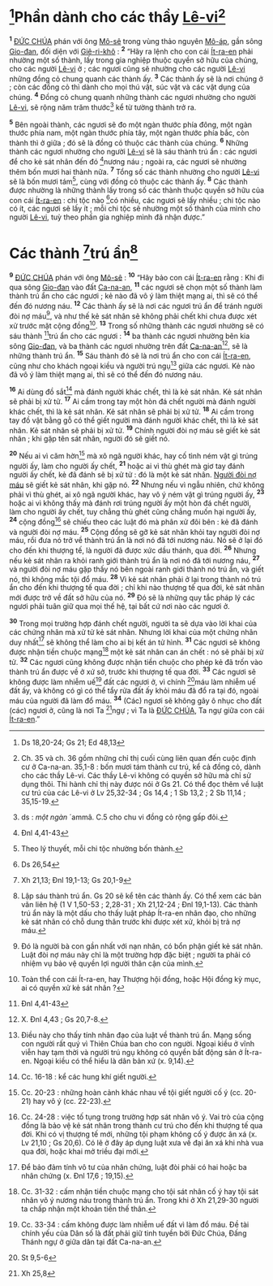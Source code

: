 # [^1@-218a18db-087d-41db-9e89-3cfc00e6703c]Phần dành cho các thầy [Lê-vi]()[^1-218a18db-087d-41db-9e89-3cfc00e6703c]
<sup><b>1</b></sup> [ĐỨC CHÚA]() phán với ông [Mô-sê]() trong vùng thảo nguyên [Mô-áp](), gần sông [Gio-đan](), đối diện với [Giê-ri-khô]() : <sup><b>2</b></sup> “Hãy ra lệnh cho con cái [Ít-ra-en]() phải nhường một số thành, lấy trong gia nghiệp thuộc quyền sở hữu của chúng, cho các người [Lê-vi]() ở ; các ngươi cũng sẽ nhường cho các người [Lê-vi]() những đồng cỏ chung quanh các thành ấy. <sup><b>3</b></sup> Các thành ấy sẽ là nơi chúng ở ; còn các đồng cỏ thì dành cho mọi thú vật, súc vật và các vật dụng của chúng. <sup><b>4</b></sup> Đồng cỏ chung quanh những thành các ngươi nhường cho người [Lê-vi](), sẽ rộng năm trăm thước[^2-218a18db-087d-41db-9e89-3cfc00e6703c] kể từ tường thành trở ra.

<sup><b>5</b></sup> Bên ngoài thành, các ngươi sẽ đo một ngàn thước phía đông, một ngàn thước phía nam, một ngàn thước phía tây, một ngàn thước phía bắc, còn thành thì ở giữa ; đó sẽ là đồng cỏ thuộc các thành của chúng. <sup><b>6</b></sup> Những thành các ngươi nhường cho người [Lê-vi]() sẽ là sáu thành trú ẩn : các ngươi để cho kẻ sát nhân đến đó [^2@-218a18db-087d-41db-9e89-3cfc00e6703c]nương náu ; ngoài ra, các ngươi sẽ nhường thêm bốn mươi hai thành nữa. <sup><b>7</b></sup> Tổng số các thành nhường cho người [Lê-vi]() sẽ là bốn mươi tám[^3-218a18db-087d-41db-9e89-3cfc00e6703c], cùng với đồng cỏ thuộc các thành ấy. <sup><b>8</b></sup> Các thành được nhường là những thành lấy trong số các thành thuộc quyền sở hữu của con cái [Ít-ra-en]() : chi tộc nào [^3@-218a18db-087d-41db-9e89-3cfc00e6703c]có nhiều, các ngươi sẽ lấy nhiều ; chi tộc nào có ít, các ngươi sẽ lấy ít ; mỗi chi tộc sẽ nhường một số thành của mình cho người [Lê-vi](), tuỳ theo phần gia nghiệp mình đã nhận được.”

# Các thành [^4@-218a18db-087d-41db-9e89-3cfc00e6703c]trú ẩn[^4-218a18db-087d-41db-9e89-3cfc00e6703c]
<sup><b>9</b></sup> [ĐỨC CHÚA]() phán với ông [Mô-sê]() : <sup><b>10</b></sup> “Hãy bảo con cái [Ít-ra-en]() rằng : Khi đi qua sông [Gio-đan]() vào đất [Ca-na-an](), <sup><b>11</b></sup> các ngươi sẽ chọn một số thành làm thành trú ẩn cho các ngươi ; kẻ nào đã vô ý làm thiệt mạng ai, thì sẽ có thể đến đó nương náu. <sup><b>12</b></sup> Các thành ấy sẽ là nơi các ngươi trú ẩn để tránh người đòi nợ máu[^5-218a18db-087d-41db-9e89-3cfc00e6703c], và như thế kẻ sát nhân sẽ không phải chết khi chưa được xét xử trước mặt cộng đồng[^6-218a18db-087d-41db-9e89-3cfc00e6703c]. <sup><b>13</b></sup> Trong số những thành các ngươi nhường sẽ có sáu thành [^5@-218a18db-087d-41db-9e89-3cfc00e6703c]trú ẩn cho các ngươi : <sup><b>14</b></sup> ba thành các ngươi nhường bên kia sông [Gio-đan](), và ba thành các ngươi nhường trên đất [Ca-na-an]()[^7-218a18db-087d-41db-9e89-3cfc00e6703c], sẽ là những thành trú ẩn. <sup><b>15</b></sup> Sáu thành đó sẽ là nơi trú ẩn cho con cái [Ít-ra-en](), cũng như cho khách ngoại kiều và người trú ngụ[^8-218a18db-087d-41db-9e89-3cfc00e6703c] giữa các ngươi. Kẻ nào đã vô ý làm thiệt mạng ai, thì sẽ có thể đến đó nương náu.

<sup><b>16</b></sup> Ai dùng đồ sắt[^9-218a18db-087d-41db-9e89-3cfc00e6703c] mà đánh người khác chết, thì là kẻ sát nhân. Kẻ sát nhân sẽ phải bị xử tử. <sup><b>17</b></sup> Ai cầm trong tay một hòn đá chết người mà đánh người khác chết, thì là kẻ sát nhân. Kẻ sát nhân sẽ phải bị xử tử. <sup><b>18</b></sup> Ai cầm trong tay đồ vật bằng gỗ có thể giết người mà đánh người khác chết, thì là kẻ sát nhân. Kẻ sát nhân sẽ phải bị xử tử. <sup><b>19</b></sup> Chính người đòi nợ máu sẽ giết kẻ sát nhân ; khi gặp tên sát nhân, người đó sẽ giết nó.

<sup><b>20</b></sup> Nếu ai vì căm hờn[^10-218a18db-087d-41db-9e89-3cfc00e6703c] mà xô ngã người khác, hay cố tình ném vật gì trúng người ấy, làm cho người ấy chết, <sup><b>21</b></sup> hoặc ai vì thù ghét mà giơ tay đánh người ấy chết, kẻ đã đánh sẽ bị xử tử : đó là một kẻ sát nhân. [Người đòi nợ máu]() sẽ giết kẻ sát nhân, khi gặp nó. <sup><b>22</b></sup> Nhưng nếu vì ngẫu nhiên, chứ không phải vì thù ghét, ai xô ngã người khác, hay vô ý ném vật gì trúng người ấy, <sup><b>23</b></sup> hoặc ai vì không thấy mà đánh rơi trúng người ấy một hòn đá chết người, làm cho người ấy chết, tuy chẳng thù ghét cũng chẳng muốn hại người ấy, <sup><b>24</b></sup> cộng đồng[^11-218a18db-087d-41db-9e89-3cfc00e6703c] sẽ chiếu theo các luật đó mà phân xử đôi bên : kẻ đã đánh và người đòi nợ máu. <sup><b>25</b></sup> Cộng đồng sẽ gỡ kẻ sát nhân khỏi tay người đòi nợ máu, rồi đưa nó trở về thành trú ẩn là nơi nó đã tới nương náu. Nó sẽ ở lại đó cho đến khi thượng tế, là người đã được xức dầu thánh, qua đời. <sup><b>26</b></sup> Nhưng nếu kẻ sát nhân ra khỏi ranh giới thành trú ẩn là nơi nó đã tới nương náu, <sup><b>27</b></sup> và người đòi nợ máu gặp thấy nó bên ngoài ranh giới thành nó trú ẩn, và giết nó, thì không mắc tội đổ máu. <sup><b>28</b></sup> Vì kẻ sát nhân phải ở lại trong thành nó trú ẩn cho đến khi thượng tế qua đời ; chỉ khi nào thượng tế qua đời, kẻ sát nhân mới được trở về đất sở hữu của nó. <sup><b>29</b></sup> Đó sẽ là những quy tắc pháp lý các ngươi phải tuân giữ qua mọi thế hệ, tại bất cứ nơi nào các ngươi ở.

<sup><b>30</b></sup> Trong mọi trường hợp đánh chết người, người ta sẽ dựa vào lời khai của các chứng nhân mà xử tử kẻ sát nhân. Nhưng lời khai của một chứng nhân duy nhất[^12-218a18db-087d-41db-9e89-3cfc00e6703c] sẽ không thể làm cho ai bị kết án tử hình. <sup><b>31</b></sup> Các ngươi sẽ không được nhận tiền chuộc mạng[^13-218a18db-087d-41db-9e89-3cfc00e6703c] một kẻ sát nhân can án chết : nó sẽ phải bị xử tử. <sup><b>32</b></sup> Các ngươi cũng không được nhận tiền chuộc cho phép kẻ đã trốn vào thành trú ẩn được về ở xứ sở, trước khi thượng tế qua đời. <sup><b>33</b></sup> Các ngươi sẽ không được làm nhiễm uế[^14-218a18db-087d-41db-9e89-3cfc00e6703c] đất các ngươi ở, vì chính [^6@-218a18db-087d-41db-9e89-3cfc00e6703c]máu làm nhiễm uế đất ấy, và không có gì có thể tẩy rửa đất ấy khỏi máu đã đổ ra tại đó, ngoài máu của người đã làm đổ máu. <sup><b>34</b></sup> (Các) ngươi sẽ không gây ô nhục cho đất (các) ngươi ở, cũng là nơi Ta [^7@-218a18db-087d-41db-9e89-3cfc00e6703c]ngự ; vì Ta là [ĐỨC CHÚA](), Ta ngự giữa con cái [Ít-ra-en]().”

[^1-218a18db-087d-41db-9e89-3cfc00e6703c]: Ch. 35 và ch. 36 gồm những chỉ thị cuối cùng liên quan đến cuộc định cư ở Ca-na-an. 35,1-8 : bốn mươi tám thành cư trú, kể cả đồng cỏ, dành cho các thầy Lê-vi. Các thầy Lê-vi không có quyền sở hữu mà chỉ sử dụng thôi. Thi hành chỉ thị này được nói ở Gs 21. Có thể đọc thêm về luật cư trú của các Lê-vi ở Lv 25,32-34 ; Gs 14,4 ; 1 Sb 13,2 ; 2 Sb 11,14 ; 35,15-19.
[^2-218a18db-087d-41db-9e89-3cfc00e6703c]: ds : *một ngàn* ´ammâ. C.5 cho chu vi đồng cỏ rộng gấp đôi.
[^3-218a18db-087d-41db-9e89-3cfc00e6703c]: Theo lý thuyết, mỗi chi tộc nhường bốn thành.
[^4-218a18db-087d-41db-9e89-3cfc00e6703c]: Lập sáu thành trú ẩn. Gs 20 sẽ kể tên các thành ấy. Có thể xem các bản văn liên hệ (1 V 1,50-53 ; 2,28-31 ; Xh 21,12-24 ; Đnl 19,1-13). Các thành trú ẩn này là một dấu cho thấy luật pháp Ít-ra-en nhân đạo, cho những kẻ sát nhân có chỗ dung thân trước khi được xét xử, khỏi bị trả nợ máu.
[^5-218a18db-087d-41db-9e89-3cfc00e6703c]: Đó là người bà con gần nhất với nạn nhân, có bổn phận giết kẻ sát nhân. Luật đòi nợ máu này chỉ là một trường hợp đặc biệt ; người ta phải có nhiệm vụ bảo vệ quyền lợi người thân cận của mình.
[^6-218a18db-087d-41db-9e89-3cfc00e6703c]: Toàn thể con cái Ít-ra-en, hay Thượng hội đồng, hoặc Hội đồng kỳ mục, ai có quyền xử kẻ sát nhân ?
[^7-218a18db-087d-41db-9e89-3cfc00e6703c]: X. Đnl 4,43 ; Gs 20,7-8.
[^8-218a18db-087d-41db-9e89-3cfc00e6703c]: Điều này cho thấy tính nhân đạo của luật về thành trú ẩn. Mạng sống con người rất quý vì Thiên Chúa ban cho con người. Ngoại kiều ở vĩnh viễn hay tạm thời và người trú ngụ không có quyền bất động sản ở Ít-ra-en. Ngoại kiều có thể hiểu là dân bản xứ (x. 9,14).
[^9-218a18db-087d-41db-9e89-3cfc00e6703c]: Cc. 16-18 : kể các hung khí giết người.
[^10-218a18db-087d-41db-9e89-3cfc00e6703c]: Cc. 20-23 : những hoàn cảnh khác nhau về tội giết người cố ý (cc. 20-21) hay vô ý (cc. 22-23).
[^11-218a18db-087d-41db-9e89-3cfc00e6703c]: Cc. 24-28 : việc tố tụng trong trường hợp sát nhân vô ý. Vai trò của cộng đồng là bảo vệ kẻ sát nhân trong thành cư trú cho đến khi thượng tế qua đời. Khi có vị thượng tế mới, những tội phạm không cố ý được ân xá (x. Lv 21,10 ; Gs 20,6). Có lẽ ở đây áp dụng luật xưa về đại ân xá khi nhà vua qua đời, hoặc khai mở triều đại mới.
[^12-218a18db-087d-41db-9e89-3cfc00e6703c]: Để bảo đảm tính vô tư của nhân chứng, luật đòi phải có hai hoặc ba nhân chứng (x. Đnl 17,6 ; 19,15).
[^13-218a18db-087d-41db-9e89-3cfc00e6703c]: Cc. 31-32 : cấm nhận tiền chuộc mạng cho tội sát nhân cố ý hay tội sát nhân vô ý nương náu trong thành trú ẩn. Trong khi ở Xh 21,29-30 người ta chấp nhận một khoản tiền thế thân.
[^14-218a18db-087d-41db-9e89-3cfc00e6703c]: Cc. 33-34 : cấm không được làm nhiễm uế đất vì làm đổ máu. Đề tài chính yếu của Dân số là đất phải giữ tinh tuyền bởi Đức Chúa, Đấng Thánh ngự ở giữa dân tại đất Ca-na-an.
[^1@-218a18db-087d-41db-9e89-3cfc00e6703c]: Ds 18,20-24; Gs 21; Ed 48,13
[^2@-218a18db-087d-41db-9e89-3cfc00e6703c]: Đnl 4,41-43
[^3@-218a18db-087d-41db-9e89-3cfc00e6703c]: Ds 26,54
[^4@-218a18db-087d-41db-9e89-3cfc00e6703c]: Xh 21,13; Đnl 19,1-13; Gs 20,1-9
[^5@-218a18db-087d-41db-9e89-3cfc00e6703c]: Đnl 4,41-43
[^6@-218a18db-087d-41db-9e89-3cfc00e6703c]: St 9,5-6
[^7@-218a18db-087d-41db-9e89-3cfc00e6703c]: Xh 25,8